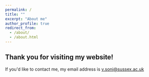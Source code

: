 ```yaml
---
permalink: /
title: ""
excerpt: "About me"
author_profile: true
redirect_from: 
  - /about/
  - /about.html
---
```

<h2>Thank you for visiting my website!</h2>

If you'd like to contact me, my email address is v.soni@sussex.ac.uk
